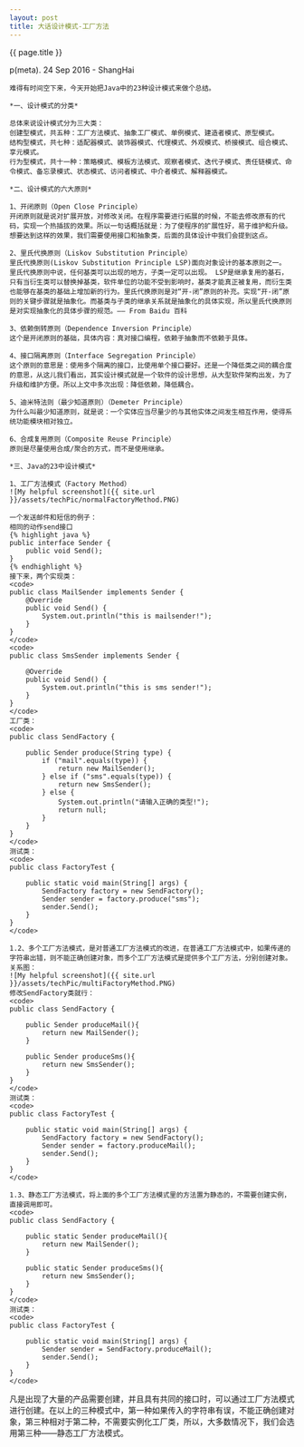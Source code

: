 ```yaml
---
layout: post
title: 大话设计模式-工厂方法
---
```


{{ page.title }}

p(meta). 24 Sep 2016 - ShangHai

    难得有时间空下来，今天开始把Java中的23种设计模式来做个总结。

    *一、设计模式的分类*

    总体来说设计模式分为三大类：
    创建型模式，共五种：工厂方法模式、抽象工厂模式、单例模式、建造者模式、原型模式。
    结构型模式，共七种：适配器模式、装饰器模式、代理模式、外观模式、桥接模式、组合模式、享元模式。
    行为型模式，共十一种：策略模式、模板方法模式、观察者模式、迭代子模式、责任链模式、命令模式、备忘录模式、状态模式、访问者模式、中介者模式、解释器模式。

    *二、设计模式的六大原则*

    1、开闭原则（Open Close Principle）
    开闭原则就是说对扩展开放，对修改关闭。在程序需要进行拓展的时候，不能去修改原有的代码，实现一个热插拔的效果。所以一句话概括就是：为了使程序的扩展性好，易于维护和升级。想要达到这样的效果，我们需要使用接口和抽象类，后面的具体设计中我们会提到这点。

    2、里氏代换原则（Liskov Substitution Principle）
    里氏代换原则(Liskov Substitution Principle LSP)面向对象设计的基本原则之一。 里氏代换原则中说，任何基类可以出现的地方，子类一定可以出现。 LSP是继承复用的基石，只有当衍生类可以替换掉基类，软件单位的功能不受到影响时，基类才能真正被复用，而衍生类也能够在基类的基础上增加新的行为。里氏代换原则是对“开-闭”原则的补充。实现“开-闭”原则的关键步骤就是抽象化。而基类与子类的继承关系就是抽象化的具体实现，所以里氏代换原则是对实现抽象化的具体步骤的规范。—— From Baidu 百科

    3、依赖倒转原则（Dependence Inversion Principle）
    这个是开闭原则的基础，具体内容：真对接口编程，依赖于抽象而不依赖于具体。

    4、接口隔离原则（Interface Segregation Principle）
    这个原则的意思是：使用多个隔离的接口，比使用单个接口要好。还是一个降低类之间的耦合度的意思，从这儿我们看出，其实设计模式就是一个软件的设计思想，从大型软件架构出发，为了升级和维护方便。所以上文中多次出现：降低依赖，降低耦合。

    5、迪米特法则（最少知道原则）（Demeter Principle）
    为什么叫最少知道原则，就是说：一个实体应当尽量少的与其他实体之间发生相互作用，使得系统功能模块相对独立。

    6、合成复用原则（Composite Reuse Principle）
    原则是尽量使用合成/聚合的方式，而不是使用继承。

    *三、Java的23中设计模式*

    1、工厂方法模式（Factory Method）
    ![My helpful screenshot]({{ site.url }}/assets/techPic/normalFactoryMethod.PNG)

    一个发送邮件和短信的例子：
    相同的动作send接口
    {% highlight java %}
    public interface Sender {
        public void Send();
    }
    {% endhighlight %}
    接下来，两个实现类：
    <code>
    public class MailSender implements Sender {
    	@Override
    	public void Send() {
    		System.out.println("this is mailsender!");
    	}
    }
    </code>
    <code>
    public class SmsSender implements Sender {

    	@Override
    	public void Send() {
    		System.out.println("this is sms sender!");
    	}
    }
    </code>
    工厂类：
    <code>
    public class SendFactory {

    	public Sender produce(String type) {
    		if ("mail".equals(type)) {
    			return new MailSender();
    		} else if ("sms".equals(type)) {
    			return new SmsSender();
    		} else {
    			System.out.println("请输入正确的类型!");
    			return null;
    		}
    	}
    }
    </code>
    测试类：
    <code>
    public class FactoryTest {

    	public static void main(String[] args) {
    		SendFactory factory = new SendFactory();
    		Sender sender = factory.produce("sms");
    		sender.Send();
    	}
    }
    </code>

    1.2、多个工厂方法模式，是对普通工厂方法模式的改进，在普通工厂方法模式中，如果传递的字符串出错，则不能正确创建对象，而多个工厂方法模式是提供多个工厂方法，分别创建对象。关系图：
    ![My helpful screenshot]({{ site.url }}/assets/techPic/multiFactoryMethod.PNG)
    修改SendFactory类就行：
    <code>
    public class SendFactory {

    	public Sender produceMail(){
    		return new MailSender();
    	}

    	public Sender produceSms(){
    		return new SmsSender();
    	}
    }
    </code>
    测试类：
    <code>
    public class FactoryTest {

    	public static void main(String[] args) {
    		SendFactory factory = new SendFactory();
    		Sender sender = factory.produceMail();
    		sender.Send();
    	}
    }
    </code>

    1.3、静态工厂方法模式，将上面的多个工厂方法模式里的方法置为静态的，不需要创建实例，直接调用即可。
    <code>
    public class SendFactory {

        public static Sender produceMail(){
            return new MailSender();
        }

        public static Sender produceSms(){
            return new SmsSender();
        }
    }
    </code>
    测试类：
    <code>
    public class FactoryTest {

    	public static void main(String[] args) {
    		Sender sender = SendFactory.produceMail();
    		sender.Send();
    	}
    }
    </code>

  凡是出现了大量的产品需要创建，并且具有共同的接口时，可以通过工厂方法模式进行创建。在以上的三种模式中，第一种如果传入的字符串有误，不能正确创建对象，第三种相对于第二种，不需要实例化工厂类，所以，大多数情况下，我们会选用第三种——静态工厂方法模式。
